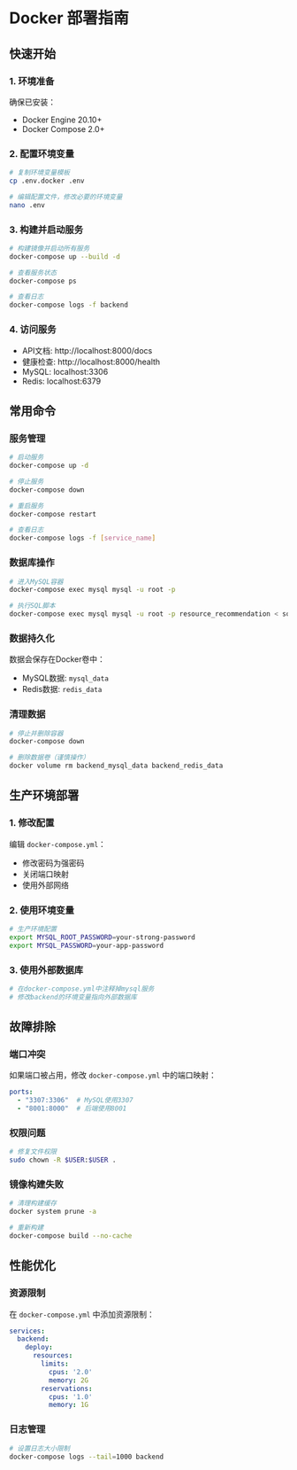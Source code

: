 # Docker 部署指南

## 快速开始

### 1. 环境准备
确保已安装：
- Docker Engine 20.10+
- Docker Compose 2.0+

### 2. 配置环境变量
```bash
# 复制环境变量模板
cp .env.docker .env

# 编辑配置文件，修改必要的环境变量
nano .env
```

### 3. 构建并启动服务
```bash
# 构建镜像并启动所有服务
docker-compose up --build -d

# 查看服务状态
docker-compose ps

# 查看日志
docker-compose logs -f backend
```

### 4. 访问服务
- API文档: http://localhost:8000/docs
- 健康检查: http://localhost:8000/health
- MySQL: localhost:3306
- Redis: localhost:6379

## 常用命令

### 服务管理
```bash
# 启动服务
docker-compose up -d

# 停止服务
docker-compose down

# 重启服务
docker-compose restart

# 查看日志
docker-compose logs -f [service_name]
```

### 数据库操作
```bash
# 进入MySQL容器
docker-compose exec mysql mysql -u root -p

# 执行SQL脚本
docker-compose exec mysql mysql -u root -p resource_recommendation < sql/init.sql
```

### 数据持久化
数据会保存在Docker卷中：
- MySQL数据: `mysql_data`
- Redis数据: `redis_data`

### 清理数据
```bash
# 停止并删除容器
docker-compose down

# 删除数据卷（谨慎操作）
docker volume rm backend_mysql_data backend_redis_data
```

## 生产环境部署

### 1. 修改配置
编辑 `docker-compose.yml`：
- 修改密码为强密码
- 关闭端口映射
- 使用外部网络

### 2. 使用环境变量
```bash
# 生产环境配置
export MYSQL_ROOT_PASSWORD=your-strong-password
export MYSQL_PASSWORD=your-app-password
```

### 3. 使用外部数据库
```yaml
# 在docker-compose.yml中注释掉mysql服务
# 修改backend的环境变量指向外部数据库
```

## 故障排除

### 端口冲突
如果端口被占用，修改 `docker-compose.yml` 中的端口映射：
```yaml
ports:
  - "3307:3306"  # MySQL使用3307
  - "8001:8000"  # 后端使用8001
```

### 权限问题
```bash
# 修复文件权限
sudo chown -R $USER:$USER .
```

### 镜像构建失败
```bash
# 清理构建缓存
docker system prune -a

# 重新构建
docker-compose build --no-cache
```

## 性能优化

### 资源限制
在 `docker-compose.yml` 中添加资源限制：
```yaml
services:
  backend:
    deploy:
      resources:
        limits:
          cpus: '2.0'
          memory: 2G
        reservations:
          cpus: '1.0'
          memory: 1G
```

### 日志管理
```bash
# 设置日志大小限制
docker-compose logs --tail=1000 backend
```
